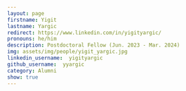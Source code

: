 ```yaml
---
layout: page
firstname: Yigit
lastname: Yargic
redirect: https://www.linkedin.com/in/yigityargic/
pronouns: he/him
description: Postdoctoral Fellow (Jun. 2023 - Mar. 2024)
img: assets/img/people/yigit_yargic.jpg
linkedin_username:  yigityargic
github_username:  yyargic
category: Alumni
show: true
---
```

